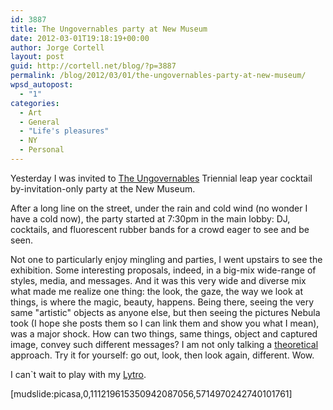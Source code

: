 ```yaml
---
id: 3887
title: The Ungovernables party at New Museum
date: 2012-03-01T19:18:19+00:00
author: Jorge Cortell
layout: post
guid: http://cortell.net/blog/?p=3887
permalink: /blog/2012/03/01/the-ungovernables-party-at-new-museum/
wpsd_autopost:
  - "1"
categories:
  - Art
  - General
  - "Life's pleasures"
  - NY
  - Personal
---
```

Yesterday I was invited to <a title="http://www.newmuseum.org/exhibitions/448/the_ungovernables" href="http://www.newmuseum.org/exhibitions/448/the_ungovernables" target="_blank">The Ungovernables</a> Triennial leap year cocktail by-invitation-only party at the New Museum.

After a long line on the street, under the rain and cold wind (no wonder I have a cold now), the party started at 7:30pm in the main lobby: DJ, cocktails, and fluorescent rubber bands for a crowd eager to see and be seen.

Not one to particularly enjoy mingling and parties, I went upstairs to see the exhibition. Some interesting proposals, indeed, in a big-mix wide-range of styles, media, and messages. And it was this very wide and diverse mix what made me realize one thing: the look, the gaze, the way we look at things, is where the magic, beauty, happens. Being there, seeing the very same "artistic" objects as anyone else, but then seeing the pictures Nebula took (I hope she posts them so I can link them and show you what I mean), was a major shock. How can two things, same things, object and captured image, convey such different messages? I am not only talking a <a title="book" href="http://www.amazon.com/Looking-Viewing-Critical-Voices-Culture/dp/9057011123" target="_blank">theoretical</a> approach. Try it for yourself: go out, look, then look again, different. Wow.

I can`t wait to play with my <a title="http://www.lytro.com/" href="http://www.lytro.com/" target="_blank">Lytro</a>.

[mudslide:picasa,0,111219615350942087056,5714970242740101761]

&nbsp;